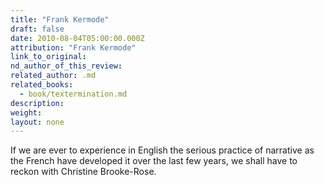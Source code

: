 ```yaml
---
title: "Frank Kermode"
draft: false
date: 2010-08-04T05:00:00.000Z
attribution: "Frank Kermode"
link_to_original:
nd_author_of_this_review:
related_author: .md
related_books:
  - book/textermination.md
description:
weight:
layout: none
---
```

If we are ever to experience in English the serious practice of narrative as the French have developed it over the last few years, we shall have to reckon with Christine Brooke-Rose.

